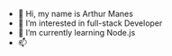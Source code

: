 - 👋 Hi, my name is Arthur Manes
- 👀 I’m interested in full-stack Developer
- 🌱 I’m currently learning Node.js
- 📫 
